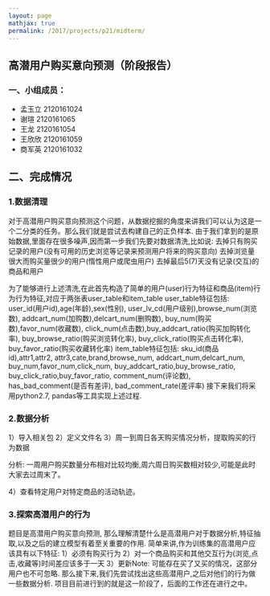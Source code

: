 ```yaml
---
layout: page
mathjax: true
permalink: /2017/projects/p21/midterm/
---
```


## 高潜用户购买意向预测（阶段报告）

### 一、小组成员：
- 孟玉立 2120161024 
- 谢瑄  2120161065 
- 王龙    2120161054 
- 王欣欣 2120161059 
- 商军英 2120161032 



## 二、完成情况

### 1.数据清理
对于高潜用户购买意向预测这个问题，从数据挖掘的角度来讲我们可以认为这是一个二分类的任务。那么我们就是尝试去构建自己的正负样本.
由于我们拿到的是原始数据,里面存在很多噪声,因而第一步我们先要对数据清洗,比如说:
去掉只有购买记录的用户(没有可用的历史浏览等记录来预测用户将来的购买意向)
去掉浏览量很大而购买量很少的用户(惰性用户或爬虫用户)
去掉最后5(7)天没有记录(交互)的商品和用户

为了能够进行上述清洗,在此首先构造了简单的用户(user)行为特征和商品(item)行为行为特征,对应于两张表user_table和item_table
user_table特征包括:
user_id(用户id),age(年龄),sex(性别),
user_lv_cd(用户级别),browse_num(浏览数),
addcart_num(加购数),delcart_num(删购数),
buy_num(购买数),favor_num(收藏数),
click_num(点击数),buy_addcart_ratio(购买加购转化率),
buy_browse_ratio(购买浏览转化率),
buy_click_ratio(购买点击转化率),
buy_favor_ratio(购买收藏转化率)
item_table特征包括:
sku_id(商品id),attr1,attr2,
attr3,cate,brand,browse_num,
addcart_num,delcart_num,
buy_num,favor_num,click_num,
buy_addcart_ratio,buy_browse_ratio,
buy_click_ratio,buy_favor_ratio,
comment_num(评论数),
has_bad_comment(是否有差评),
bad_comment_rate(差评率)
接下来我们将采用python2.7, pandas等工具实现上述过程.

### 2.数据分析
1）导入相关包
2）定义文件名
3）周一到周日各天购买情况分析，提取购买的行为数据

分析: 一周用户购买数量分布相对比较均衡,周六周日购买数相对较少,可能是此时大家去过周末了。

4）查看特定用户对特定商品的活动轨迹。

### 3.探索高潜用户的行为
 题目是高潜用户购买意向预测, 那么理解清楚什么是高潜用户对于数据分析,特征抽取,以及之后的建立模型有着至关重要的作用.
简单来讲,作为训练集的高潜用户应该具有以下特征:
1）必须有购买行为
2）对一个商品购买和其他交互行为(浏览,点击,收藏等)时间差应该多于一天
3）更新Note: 可能存在买了又买的情况，这部分用户也不可忽略.
那么接下来,我们先尝试找出这些高潜用户,之后对他们的行为做一些数据分析.
项目目前进行到的就是这一阶段了，后面的工作还在进行之中。


